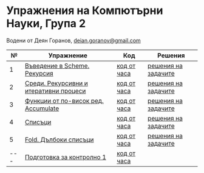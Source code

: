 # Упражнения на Компютърни Науки, Група 2

Водени от Деян Горанов, deian.goranov@gmail.com

| №   | Упражнение                                   | Код                   | Решения                   |
| --- | -------------------------------------------- | --------------------- | ------------------------- |
|  1  | [Въведение в Scheme. Рекурсия][1e]           | [код от часа][1c]     | [решения на задачите][1s] |
|  2  | [Среди. Рекурсивни и итеративни процеси][2e] | [код от часа][2c]     | [решения на задачите][2s] |
|  3  | [Функции от по-висок ред. Accumulate][3e]    | [код от часа][3c]     | [решения на задачите][3s] |
|  4  | [Списъци][4e]                                | [код от часа][4c]     | [решения на задачите][4s] |
|  5  | [Fold. Дълбоки списъци][5e]                  | [код от часа][5c]     | [решения на задачите][5s] |
| --- | [Подготовка за контролно 1][prep1e]          | [код от часа][prep1c] |

[1e]: 01--introduction-to-scheme--recursion
[1c]: 01--introduction-to-scheme--recursion/class.rkt
[1s]: 01--introduction-to-scheme--recursion/solutions.rkt

[2e]: 02--recursive-and-iterative-processes
[2c]: 02--recursive-and-iterative-processes/class.rkt
[2s]: 02--recursive-and-iterative-processes/solutions

[3e]: 03--higher-order-functions--accumulate
[3c]: 03--higher-order-functions--accumulate/class.rkt
[3s]: 03--higher-order-functions--accumulate/solutions

[4e]: 04--lists
[4c]: 04--lists/class.rkt
[4s]: 04--lists/solutions

[5e]: 05--fold--deep-lists
[5c]: 05--fold--deep-lists/class.rkt
[5s]: 05--fold--deep-lists/solutions

[prep1e]: exam-prep-01
[prep1c]: exam-prep-01/class.rkt
